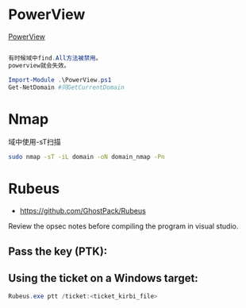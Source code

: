 # PowerView
[PowerView](https://powersploit.readthedocs.io/en/latest/Recon/)
```powershell

有时候域中find.All方法被禁用。
powerview就会失效。

Import-Module .\PowerView.ps1
Get-NetDomain #同GetCurrentDomain
```
# Nmap
域中使用-sT扫描
```bash
sudo nmap -sT -iL domain -oN domain_nmap -Pn
```
# Rubeus

- https://github.com/GhostPack/Rubeus

Review the opsec notes before compiling the program in visual studio. 

## Pass the key (PTK):

## Using the ticket on a Windows target: 

```powershell
Rubeus.exe ptt /ticket:<ticket_kirbi_file>
```